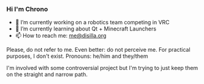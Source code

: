### Hi I'm Chrono

- 🔭 I’m currently working on a robotics team competing in VRC
- 🌱 I’m currently learning about Qt + Minecraft Launchers
- 📫 How to reach me: me@disilla.org

Please, do not refer to me.
Even better: do not perceive me.
For practical purposes, I don't exist.
Pronouns: he/him and they/them

I'm involved with some controversial project but I'm trying to just keep them on the straight and narrow path.
